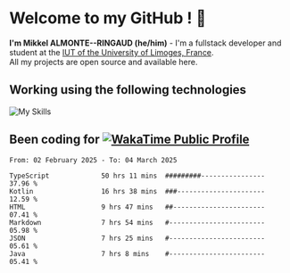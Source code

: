 # Welcome to my GitHub ! 🌃

**I'm Mikkel ALMONTE--RINGAUD (he/him)** - I'm a fullstack developer and student at the [IUT of the University of Limoges, France](https://iut.unilim.fr). \
All my projects are open source and available here.

## Working using the following technologies

![My Skills](https://skillicons.dev/icons?i=solidjs,pnpm,nodejs,ts,js,vercel,netlify,html,css,rust,astro,git,vue,md,electron,figma,github,bash,bun,cloudflare,py,tailwind,nginx,npm,tauri,vite,zig,yarn,windicss,dart,flutter,kotlin&theme=dark)

## Been coding for [![WakaTime Public Profile](https://wakatime.com/badge/user/0839e595-e07a-435c-8d59-ed95f2a3d6dd.svg?style=flat-square)](https://wakatime.com/@0839e595-e07a-435c-8d59-ed95f2a3d6dd)

<!--START_SECTION:waka-->

```plain
From: 02 February 2025 - To: 04 March 2025

TypeScript             50 hrs 11 mins  #########----------------   37.96 %
Kotlin                 16 hrs 38 mins  ###----------------------   12.59 %
HTML                   9 hrs 47 mins   ##-----------------------   07.41 %
Markdown               7 hrs 54 mins   #------------------------   05.98 %
JSON                   7 hrs 25 mins   #------------------------   05.61 %
Java                   7 hrs 8 mins    #------------------------   05.41 %
```

<!--END_SECTION:waka-->
